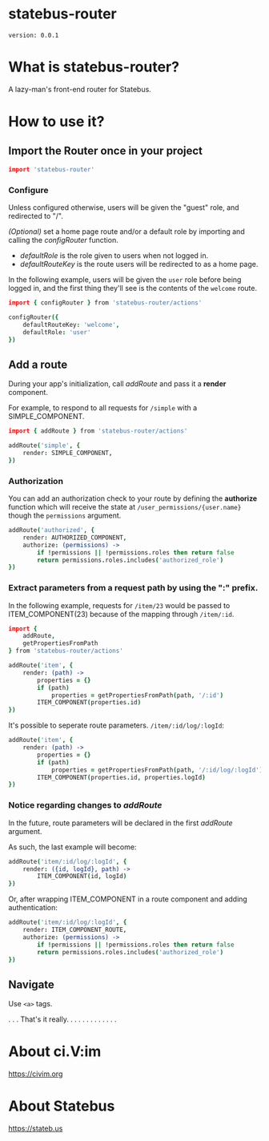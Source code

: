# statebus-router
`version: 0.0.1`

# What is statebus-router?
A lazy-man's front-end router for Statebus. 

# How to use it?

## Import the Router once in your project
```coffee
import 'statebus-router'
```


### Configure
Unless configured otherwise, users will be given the "guest" role, and redirected to "/".

*(Optional)* set a home page route and/or a default role by importing and calling the _configRouter_ function.

- _defaultRole_ is the role given to users when not logged in.
- _defaultRouteKey_ is the route users will be redirected to as a home page.

In the following example, users will be given the `user` role before being logged in, and the first thing they'll see is the contents of the `welcome` route.


```coffee
import { configRouter } from 'statebus-router/actions'

configRouter({
    defaultRouteKey: 'welcome',
    defaultRole: 'user'
})
```

## Add a route 
During your app's initialization, call _addRoute_ and pass it a **render** component.

For example, to respond to all requests for `/simple` with a SIMPLE_COMPONENT.

```coffee
import { addRoute } from 'statebus-router/actions'

addRoute('simple', {
    render: SIMPLE_COMPONENT,
}) 
```

### Authorization
You can add an authorization check to your route by defining the **authorize** function which will receive the state at `/user_permissions/{user.name}` though the `permissions` argument.

```coffee
addRoute('authorized', {
    render: AUTHORIZED_COMPONENT,
    authorize: (permissions) ->
        if !permissions || !permissions.roles then return false
        return permissions.roles.includes('authorized_role')
})
```

### Extract parameters from a request path by using the ":" prefix.

In the following example, requests for `/item/23` would be passed to ITEM_COMPONENT(23) because of the mapping through `/item/:id`.

```coffee
import { 
    addRoute, 
    getPropertiesFromPath
} from 'statebus-router/actions'

addRoute('item', {
    render: (path) ->
        properties = {}
        if (path)
            properties = getPropertiesFromPath(path, '/:id')
        ITEM_COMPONENT(properties.id)
})
```

It's possible to seperate route parameters.  `/item/:id/log/:logId`:

```coffee
addRoute('item', {
    render: (path) ->
        properties = {}
        if (path)
            properties = getPropertiesFromPath(path, '/:id/log/:logId')
        ITEM_COMPONENT(properties.id, properties.logId)
})
```


### Notice regarding changes to _addRoute_ 
In the future, route parameters will be declared in the first _addRoute_ argument. 

As such, the last example will become:

```coffee
addRoute('item/:id/log/:logId', {
    render: ({id, logId}, path) ->
        ITEM_COMPONENT(id, logId)
})
```

Or, after wrapping ITEM_COMPONENT in a route component and adding authentication:

```coffee
addRoute('item/:id/log/:logId', {
    render: ITEM_COMPONENT_ROUTE,
    authorize: (permissions) ->
        if !permissions || !permissions.roles then return false
        return permissions.roles.includes('authorized_role')
})
```

## Navigate
Use `<a>` tags.

.
.
.
That's it really.
.
.
.
.
.
.
.
.
.
.
.
.

# About ci.V:im
https://civim.org

# About Statebus
https://stateb.us
